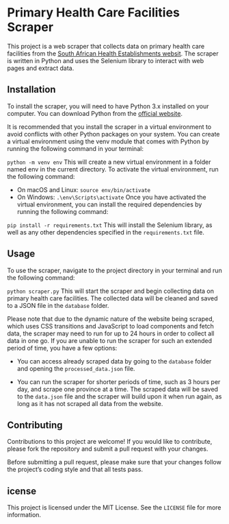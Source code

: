 # Primary Health Care Facilities Scraper

This project is a web scraper that collects data on primary health care facilities from the [South African Health Establishments websit](https://www.healthestablishments.org.za/Home/Facility). The scraper is written in Python and uses the Selenium library to interact with web pages and extract data.

## Installation
To install the scraper, you will need to have Python 3.x installed on your computer. You can download Python from the [official website](https://www.python.org/downloads/).

It is recommended that you install the scraper in a virtual environment to avoid conflicts with other Python packages on your system. You can create a virtual environment using the venv module that comes with Python by running the following command in your terminal:

`python -m venv env`
This will create a new virtual environment in a folder named env in the current directory. To activate the virtual environment, run the following command:

* On macOS and Linux:
`source env/bin/activate`
* On Windows:
`.\env\Scripts\activate`
Once you have activated the virtual environment, you can install the required dependencies by running the following command:

`pip install -r requirements.txt`
This will install the Selenium library, as well as any other dependencies specified in the `requirements.txt` file.

## Usage
To use the scraper, navigate to the project directory in your terminal and run the following command:

`python scraper.py`
This will start the scraper and begin collecting data on primary health care facilities. The collected data will be cleaned and saved to a JSON file in the `database` folder.

Please note that due to the dynamic nature of the website being scraped, which uses CSS transitions and JavaScript to load components and fetch data, the scraper may need to run for up to 24 hours in order to collect all data in one go. If you are unable to run the scraper for such an extended period of time, you have a few options:

* You can access already scraped data by going to the `database` folder and opening the `processed_data.json` file.

* You can run the scraper for shorter periods of time, such as 3 hours per day, and scrape one province at a time. The scraped data will be saved to the `data.json` file and the scraper will build upon it when run again, as long as it has not scraped all data from the website.

## Contributing

Contributions to this project are welcome! If you would like to contribute, please fork the repository and submit a pull request with your changes.

Before submitting a pull request, please make sure that your changes follow the project’s coding style and that all tests pass.

## icense

This project is licensed under the MIT License. See the `LICENSE` file for more information.